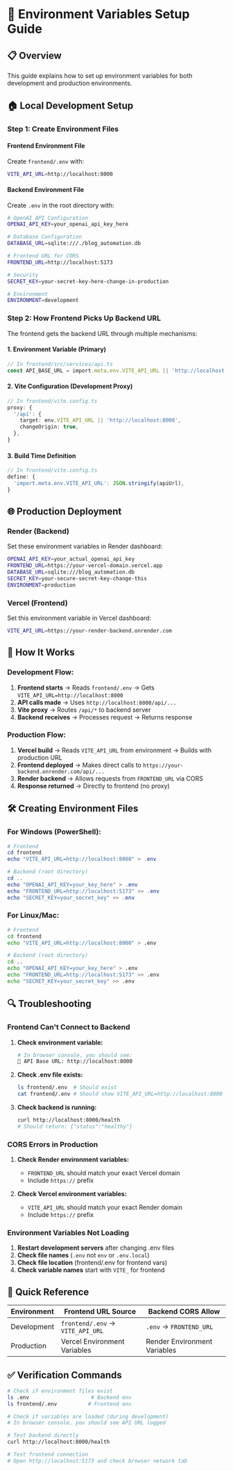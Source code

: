# 🔧 Environment Variables Setup Guide

## 📋 Overview

This guide explains how to set up environment variables for both development and production environments.

## 🏠 Local Development Setup

### Step 1: Create Environment Files

#### Frontend Environment File
Create `frontend/.env` with:
```bash
VITE_API_URL=http://localhost:8000
```

#### Backend Environment File  
Create `.env` in the root directory with:
```bash
# OpenAI API Configuration
OPENAI_API_KEY=your_openai_api_key_here

# Database Configuration
DATABASE_URL=sqlite:///./blog_automation.db

# Frontend URL for CORS
FRONTEND_URL=http://localhost:5173

# Security
SECRET_KEY=your-secret-key-here-change-in-production

# Environment
ENVIRONMENT=development
```

### Step 2: How Frontend Picks Up Backend URL

The frontend gets the backend URL through multiple mechanisms:

#### 1. **Environment Variable** (Primary)
```typescript
// In frontend/src/services/api.ts
const API_BASE_URL = import.meta.env.VITE_API_URL || 'http://localhost:8000';
```

#### 2. **Vite Configuration** (Development Proxy)
```typescript
// In frontend/vite.config.ts
proxy: {
  '/api': {
    target: env.VITE_API_URL || 'http://localhost:8000',
    changeOrigin: true,
  },
}
```

#### 3. **Build Time Definition**
```typescript
// In frontend/vite.config.ts
define: {
  'import.meta.env.VITE_API_URL': JSON.stringify(apiUrl),
}
```

## 🌐 Production Deployment

### Render (Backend)
Set these environment variables in Render dashboard:

```bash
OPENAI_API_KEY=your_actual_openai_api_key
FRONTEND_URL=https://your-vercel-domain.vercel.app
DATABASE_URL=sqlite:///blog_automation.db
SECRET_KEY=your-secure-secret-key-change-this
ENVIRONMENT=production
```

### Vercel (Frontend)
Set this environment variable in Vercel dashboard:

```bash
VITE_API_URL=https://your-render-backend.onrender.com
```

## 🔄 How It Works

### Development Flow:
1. **Frontend starts** → Reads `frontend/.env` → Gets `VITE_API_URL=http://localhost:8000`
2. **API calls made** → Uses `http://localhost:8000/api/...`
3. **Vite proxy** → Routes `/api/*` to backend server
4. **Backend receives** → Processes request → Returns response

### Production Flow:
1. **Vercel build** → Reads `VITE_API_URL` from environment → Builds with production URL
2. **Frontend deployed** → Makes direct calls to `https://your-backend.onrender.com/api/...`
3. **Render backend** → Allows requests from `FRONTEND_URL` via CORS
4. **Response returned** → Directly to frontend (no proxy)

## 🛠️ Creating Environment Files

### For Windows (PowerShell):
```powershell
# Frontend
cd frontend
echo "VITE_API_URL=http://localhost:8000" > .env

# Backend (root directory)
cd ..
echo "OPENAI_API_KEY=your_key_here" > .env
echo "FRONTEND_URL=http://localhost:5173" >> .env
echo "SECRET_KEY=your_secret_key" >> .env
```

### For Linux/Mac:
```bash
# Frontend
cd frontend
echo "VITE_API_URL=http://localhost:8000" > .env

# Backend (root directory)
cd ..
echo "OPENAI_API_KEY=your_key_here" > .env
echo "FRONTEND_URL=http://localhost:5173" >> .env
echo "SECRET_KEY=your_secret_key" >> .env
```

## 🔍 Troubleshooting

### Frontend Can't Connect to Backend

1. **Check environment variable:**
   ```bash
   # In browser console, you should see:
   🔗 API Base URL: http://localhost:8000
   ```

2. **Check .env file exists:**
   ```bash
   ls frontend/.env  # Should exist
   cat frontend/.env # Should show VITE_API_URL=http://localhost:8000
   ```

3. **Check backend is running:**
   ```bash
   curl http://localhost:8000/health
   # Should return: {"status":"healthy"}
   ```

### CORS Errors in Production

1. **Check Render environment variables:**
   - `FRONTEND_URL` should match your exact Vercel domain
   - Include `https://` prefix

2. **Check Vercel environment variables:**
   - `VITE_API_URL` should match your exact Render domain
   - Include `https://` prefix

### Environment Variables Not Loading

1. **Restart development servers** after changing .env files
2. **Check file names** (`.env` not `env` or `.env.local`)
3. **Check file location** (frontend/.env for frontend vars)
4. **Check variable names** start with `VITE_` for frontend

## 📝 Quick Reference

| Environment | Frontend URL Source | Backend CORS Allow |
|-------------|-------------------|-------------------|
| Development | `frontend/.env` → `VITE_API_URL` | `.env` → `FRONTEND_URL` |
| Production | Vercel Environment Variables | Render Environment Variables |

## ✅ Verification Commands

```bash
# Check if environment files exist
ls .env                    # Backend env
ls frontend/.env          # Frontend env

# Check if variables are loaded (during development)
# In browser console, you should see API URL logged

# Test backend directly
curl http://localhost:8000/health

# Test frontend connection
# Open http://localhost:5173 and check browser network tab
```

